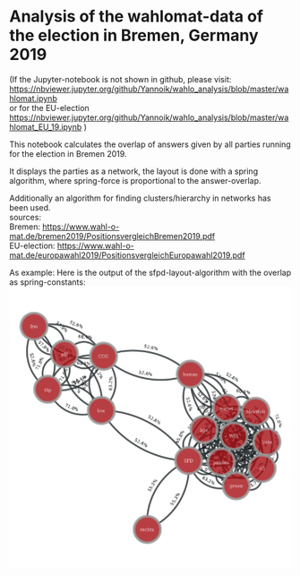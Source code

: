 # Analysis of the wahlomat-data of the election in Bremen, Germany 2019

(If the Jupyter-notebook is not shown in github, please visit:   
https://nbviewer.jupyter.org/github/Yannoik/wahlo_analysis/blob/master/wahlomat.ipynb   
or for the EU-election   
https://nbviewer.jupyter.org/github/Yannoik/wahlo_analysis/blob/master/wahlomat_EU_19.ipynb   )

This notebook calculates the overlap of answers given by all parties running for the election in Bremen 2019.

It displays the parties as a network, the layout is done with a spring algorithm, where spring-force is proportional to the answer-overlap.
  
Additionally an algorithm for finding clusters/hierarchy in networks has been used.  
sources:   
Bremen: https://www.wahl-o-mat.de/bremen2019/PositionsvergleichBremen2019.pdf  
EU-election: https://www.wahl-o-mat.de/europawahl2019/PositionsvergleichEuropawahl2019.pdf  

As example: Here is the output of the sfpd-layout-algorithm with the overlap as spring-constants:
![](sfdp_couplings.png)

